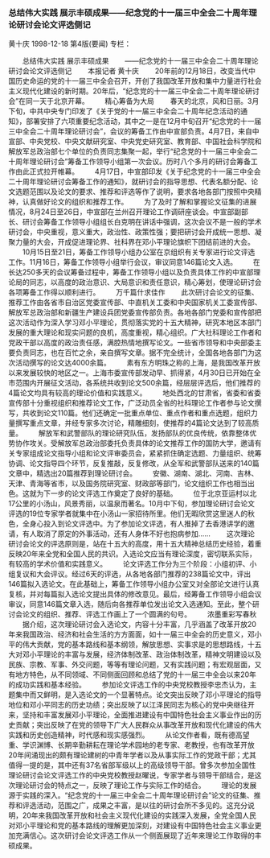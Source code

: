 ### 总结伟大实践  展示丰硕成果——纪念党的十一届三中全会二十周年理论研讨会论文评选侧记
黄十庆
1998-12-18
第4版(要闻)
专栏：

　　总结伟大实践  展示丰硕成果
　　——纪念党的十一届三中全会二十周年理论研讨会论文评选侧记
　　本报记者  黄十庆
　　20年前的12月18日，改变当代中国历史命运的党的十一届三中全会召开，开创了我国改革开放和集中力量进行社会主义现代化建设的新时期。20年后，“纪念党的十一届三中全会二十周年理论研讨会”在同一天于北京开幕。
　　精心筹备为大局
　　春天的北京，风和日丽。3月下旬，中共中央专门印发了《关于党的十一届三中全会二十周年纪念活动的通知》，部署安排了六项重要纪念活动，其中之一是在12月中旬召开“纪念党的十一届三中全会二十周年理论研讨会”，会议的筹备工作由中宣部负责。4月7日，来自中宣部、中央党校、中央文献研究室、中央党史研究室、教育部、中国社会科学院和解放军总政治部七个单位的负责同志集聚一起，举行“纪念党的十一届三中全会二十周年理论研讨会”筹备工作领导小组第一次会议。历时八个多月的研讨会筹备工作由此正式拉开帷幕。
　　4月17日，中宣部印发《关于纪念党的十一届三中全会二十周年理论研讨会筹备工作的通知》，就研讨会的指导思想、代表名额分配、论文选题范围以及论文的要求、推荐和评选等作了说明，要求各地各部门按照中央精神，认真做好论文的组织和推荐工作。
　　为了及时了解和掌握论文征集的进展情况，8月24日至26日，中宣部在兰州召开理论工作调研座谈会。中宣部副部长、研讨会筹备工作领导小组组长白克明在讲话中强调，这次会议不是一般的学术研讨会，中央重视，意义重大，政治性、政策性强；要把研讨会开成统一思想、凝聚力量的大会，开成促进理论界、社科界在邓小平理论旗帜下团结前进的大会。
　　10月15日至21日，筹备工作领导小组办公室在京组织有关专家进行论文评选工作。11月16日，筹备工作领导小组举行会议，审议同意146篇论文入选。
　　在长达250多天的会议筹备过程中，筹备工作领导小组以及负责具体工作的中宣部理论局的同志，以高度的政治意识、大局意识和责任意识，精心筹划，使理论研讨会各项筹备工作得以顺利进行。
　　万千篇什求佳作
　　此次研讨会论文的征集、推荐工作由各省市自治区党委宣传部、中直机关工委和中央国家机关工委宣传部、解放军总政治部和新疆生产建设兵团党委宣传部负责。各地各部门党委和宣传部把这次活动作为深入学习邓小平理论，贯彻落实党的十五大精神，研究本地区本部门发展的重大理论和现实问题的良机，高度重视，精心组织。广大社科理论工作者和党政干部以高度的政治责任感，满腔热情地撰写论文。一些省市领导和中央部委主要负责同志，也在百忙之余，亲自撰写文章。据不完全统计，全国各地各部门为这次活动撰写的论文达4000余篇。
　　素有东方明珠之称的上海，是我国改革开放以来发展较快的地区之一。上海市委宣传部发动早、抓得紧，4月30日已开始在全市范围内开展征文活动，各系统共收到论文500余篇，经层层评选后，他们推荐的4篇论文均具有较高的理论价值和实践意义。
　　地处西北的甘肃省，省委和省委宣传部十分重视组织和推荐论文工作，广泛动员全省的社科理论工作者参与论文撰写，共收到论文110篇。他们还确定一批重点单位、重点作者和重点选题，组织力量撰写重点文章，并经专家多次讨论，精雕细刻，使推荐的4篇论文达到了较高质量。
　　解放军和武警部队的理论研究队伍，发扬部队的优良传统，依靠整体优势协作攻关。受解放军总政治部委托负责具体的论文推荐工作的国防大学，邀请有关专家组成论文指导小组和论文评审委员会，紧紧抓住确定选题、力量组织、统筹协调、论文指导四个环节，反复推敲，反复修改，从全军和武警部队送来的140篇文章中，精选出20篇推荐到理论研讨会。
　　安徽、湖南、湖北、河南、吉林、天津、青海等省市，以及国务院研究室、财政部等部门，论文组织工作也相当出色。这就为下一步的论文评选工作奠定了良好的基础。
　　位于北京亚运村以北17公里的小汤山，风景秀丽，以温泉而著名。10月中下旬，参加理论研讨会论文评选的19位专家学者就集中在小汤山一家招待所里。他们无暇欣赏这里迷人的秋色，全身心投入到论文评选中。为了参加论文评选，有人推掉了去香港讲学的邀请，有人取消了原定的外事活动，还有人身体不好也抱病参加……
　　这次理论研讨会论文的评选原则是，站在十五大的高度，用十五大精神总结历史经验，着重反映20年来全党和全国人民的共识。入选论文应当有理论深度，密切联系实际，有较高的学术价值和实践意义。
　　论文评选工作分为三个阶段：小组初评、小组复议和大会评议。经过6天的评选，从各地各部门推荐的238篇论文中，评出146篇拟入选论文。在此基础上，筹备工作领导小组办公室又对全部论文进行认真复核，并对每篇拟入选论文提出具体的修改意见。最后，经筹备工作领导小组会议审议，同意146篇文章入选，随后向各推荐单位发出论文入选通知。至此，整个研讨会论文的组织、推荐、评选工作画上了一个圆满的句号。
　　浓墨重彩写春秋
　　据介绍，这次理论研讨会入选论文，内容十分丰富，几乎涵盖了改革开放20年来我国政治、经济和社会生活的方方面面，如十一届三中全会的历史意义，邓小平的伟大贡献，党的基本路线和基本纲领，解放思想、实事求是的思想路线，十五大对邓小平理论的丰富与发展，经济体制改革、政治体制改革，精神文明建设以及民族、宗教、军事、外交问题，等等有理论问题，又有实践问题；有宏观层面，又有地方特色，从不同领域、不同侧面回顾和总结了党的十一届三中全会以来20年的成功实践和基本经验。
　　参加论文评选工作的中央党校教授李忠杰认为，主题集中而又鲜明，是入选论文的一个显著特点。论文突出反映了邓小平理论的指导地位和邓小平同志的历史功绩；突出反映了以江泽民同志为核心的党中央继往开来，坚持和丰富发展邓小平理论，全面推进建设有中国特色社会主义事业作出的历史贡献；突出反映了在党的领导下广大人民群众从事改革开放和现代化建设的伟大实践和历史创造精神，时代感和现实感强烈。
　　从论文作者看，既有德高望重、学识渊博、长期辛勤耕耘在理论学术园地的老专家、老教授，也有改革开放20年间涌现出的颇有理论建树的中青年学者以及从事实际工作的党政干部；尤其值得一提的是，其中还有37名省部军级以上的高级领导干部。曾多次参加全国性理论研讨会论文评选工作的中央党校教授赵曜说，专家学者与领导干部结合，是这次理论研讨会的特点之一，反映了理论工作与实际工作的结合。
　　理论的发展源于实践的深入。“纪念党的十一届三中全会二十周年理论研讨会”论文的征集、推荐和评选活动，范围之广，成果之丰富，是以往的研讨会所不多见的。这充分说明，20年来我国改革开放和社会主义现代化建设的实践深入发展，全党全国人民对邓小平理论和党的基本路线的理解更加深刻，对建设有中国特色社会主义事业更加充满信心。这次研讨会论文评选工作从一个侧面展现了近年来理论工作取得的丰硕成果。
